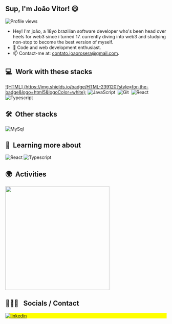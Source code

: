 ## Sup, I'm João Vitor! 😃

<p align="left"> <img src="https://komarev.com/ghpvc/?username=joaorosera&color=blue" alt="Profile views" /> </p>

- Hey! I'm joão, a 18yo brazilian software developer who's been head over heels for web3 since i turned 17. currently diving into web3 and studying non-stop to become the best version of myself.
- 🌱 Code and web development enthusiast.
- 📫 Contact-me at: contato.joaorosera@gmail.com.

  
## 💻 &nbsp;Work with these stacks

[![HTML] (https://img.shields.io/badge/HTML-239120?style=for-the-badge&logo=html5&logoColor=white);](https://img.shields.io/badge/HTML-239120?style=for-the-badge&logo=html5&logoColor=white)
![JavaScript](https://img.shields.io/badge/-JavaScript-05122A?style=flat&logo=javascript)&nbsp;
![Git](https://img.shields.io/badge/-Git-05122A?style=flat&logo=git)&nbsp;
![React](https://img.shields.io/badge/-React-05122A?style=flat&logo=react)
![Typescript](https://img.shields.io/badge/-Typescript-05122A?style=flat&logo=typescript)

## 🛠 &nbsp;Other stacks

![MySql](https://img.shields.io/badge/-MySQL-05122A?style=flat&logo=mysql)&nbsp;

## 📔 &nbsp;Learning more about

![React](https://img.shields.io/badge/-React-05122A?style=flat&logo=react)
![Typescript](https://img.shields.io/badge/-Typescript-05122A?style=flat&logo=typescript)

## 🌍 &nbsp;Activities
<p align="left">
      <img width=325  src="https://github-readme-stats.vercel.app/api/top-langs/?username=joaorosera&hide=c%23,powershell,Mathematica,Ruby,Objective-C,Objective-C%2b%2b,Cuda&title_color=61dafb&text_color=ffffff&icon_color=61dafb&bg_color=20232a&langs_count=8&layout=compact&border_color=61dafb&hide_border=true" />
</p>

 ## 👩🏽‍💻 &nbsp; Socials / Contact

<p align="left" style="background:yellow">
  <a href="https://linkedin.com/in/joaorosera" target="_blank">
    <img align="center" src="https://img.shields.io/badge/-joaorosera-05122A?style=flat&logo=linkedin" alt="linkedin"/>
  </a>
</p>

